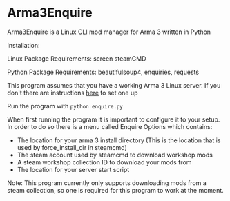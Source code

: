 # Arma3Enquire
Arma3Enquire is a Linux CLI mod manager for Arma 3 written in Python

Installation:

Linux Package Requirements:
  screen
  steamCMD

Python Package Requirements:
  beautifulsoup4, 
  enquiries,
  requests

This program assumes that you have a working Arma 3 Linux server. If you don't there are instructions <a href="https://community.bistudio.com/wiki/Arma_3:_Dedicated_Server">here</a> to set one up

Run the program with ```python enquire.py```

When first running the program it is important to configure it to your setup. In order to do so there is a menu called Enquire Options which contains:

* The location for your arma 3 install directory (This is the location that is used by force_install_dir in steamcmd)
* The steam account used by steamcmd to download workshop mods
* A steam workshop collection ID to download your mods from
* The location for your server start script
 
Note: This program currently only supports downloading mods from a steam collection, so one is required for this program to work at the moment.

